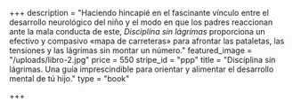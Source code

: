 +++
description = "Haciendo hincapié en el fascinante vínculo entre el desarrollo neurológico del niño y el modo en que los padres reaccionan ante la mala conducta de este, _Disciplina sin lágrimas_ proporciona un efectivo y compasivo «mapa de carreteras» para afrontar las pataletas, las tensiones y las lágrimas sin montar un número."
featured_image = "/uploads/libro-2.jpg"
price = 550
stripe_id = "ppp"
title = "Disciplina sin lágrimas. Una guía imprescindible para orientar y alimentar el desarrollo mental de tú hijo."
type = "book"

+++
